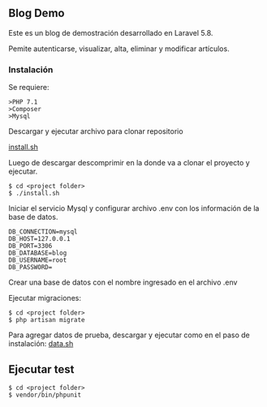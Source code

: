 ## Blog Demo

Este es un blog de demostración desarrollado en Laravel 5.8.

Pemite autenticarse, visualizar, alta, eliminar y modificar artículos.

### Instalación 

Se requiere:
```
>PHP 7.1
>Composer
>Mysql 
```
Descargar y ejecutar archivo para clonar repositorio 

[install.sh](https://gist.github.com/luciobian/982d344ec1f93f97b040ec7c649b7228/archive/c03b0ff186068c5cdfe04efbb94dab23537844bd.zip)

Luego de descargar descomprimir en la donde va a clonar el proyecto y ejecutar.

```
$ cd <project folder>
$ ./install.sh
```
Iniciar el servicio Mysql y configurar archivo .env con los información de la base de datos.
```
DB_CONNECTION=mysql
DB_HOST=127.0.0.1
DB_PORT=3306
DB_DATABASE=blog
DB_USERNAME=root
DB_PASSWORD=
```
Crear una base de datos con el nombre ingresado en el archivo .env

Ejecutar migraciones:
```
$ cd <project folder>
$ php artisan migrate
```    
Para agregar datos de prueba, descargar y ejecutar como en el paso de instalación:
[data.sh](https://gist.github.com/luciobian/dc0c23106687ad260bd3693ed0b0a522/archive/6125f98c97e6c4713dfd5a3b51cb5f88e21c1a6e.zip)

## Ejecutar test
```
$ cd <project folder>
$ vendor/bin/phpunit
```
